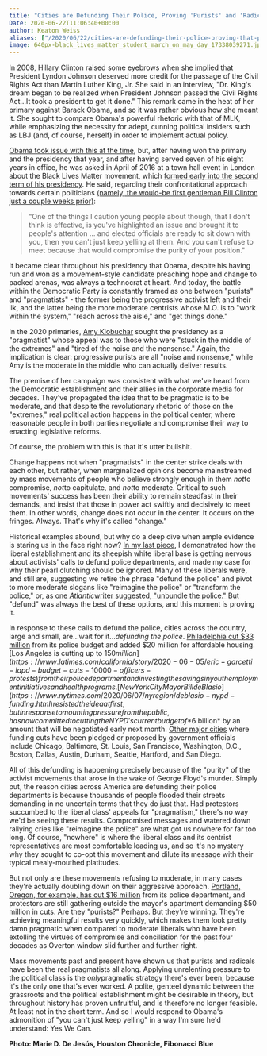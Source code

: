 ```yaml
---
title: "Cities are Defunding Their Police, Proving 'Purists' and 'Radicals' are the Real Pragmatists"
Date: 2020-06-22T11:06:40+00:00
author: Keaton Weiss
aliases: ["/2020/06/22/cities-are-defunding-their-police-proving-that-purists-and-radicals-are-the-real-pragmatists"]
image: 640px-black_lives_matter_student_march_on_may_day_17338039271.jpg
---
```


In 2008, Hillary Clinton raised some eyebrows when [she implied](https://www.youtube.com/watch?v=v9LhWUsrJnM) that President Lyndon Johnson deserved more credit for the passage of the Civil Rights Act than Martin Luther King, Jr. She said in an interview, "Dr. King's dream began to be realized when President Johnson passed the Civil Rights Act...It took a president to get it done." This remark came in the heat of her primary against Barack Obama, and so it was rather obvious how she meant it. She sought to compare Obama's powerful rhetoric with that of MLK, while emphasizing the necessity for adept, cunning political insiders such as LBJ (and, of course, herself) in order to implement actual policy.

[Obama took issue with this at the time](https://www.nytimes.com/2008/01/13/us/politics/13cnd-campaign.html), but, after having won the primary and the presidency that year, and after having served seven of his eight years in office, he was asked in April of 2016 at a town hall event in London about the Black Lives Matter movement, which [formed early into the second term of his presidency](https://www.pewresearch.org/internet/2016/08/15/the-hashtag-blacklivesmatter-emerges-social-activism-on-twitter/). He said, regarding their confrontational approach towards certain politicians [(namely, the would-be first gentleman Bill Clinton just a couple weeks prior)](https://www.npr.org/2016/04/07/473428472/bill-clinton-gets-into-heated-exchange-with-black-lives-matter-protester):

> "One of the things I caution young people about though, that I don't think is effective, is you've highlighted an issue and brought it to people's attention ... and elected officials are ready to sit down with you, then you can't just keep yelling at them. And you can't refuse to meet because that would compromise the purity of your position."

It became clear throughout his presidency that Obama, despite his having run and won as a movement-style candidate preaching hope and change to packed arenas, was always a technocrat at heart. And today, the battle within the Democratic Party is constantly framed as one between "purists" and "pragmatists" - the former being the progressive activist left and their ilk, and the latter being the more moderate centrists whose M.O. is to "work within the system," "reach across the aisle," and "get things done."

In the 2020 primaries, [Amy Klobuchar](https://www.startribune.com/amy-klobuchar-pitches-herself-to-voters-tired-of-extremes/560192232/) sought the presidency as a "pragmatist" whose appeal was to those who were "stuck in the middle of the extremes" and "tired of the noise and the nonsense." Again, the implication is clear: progressive purists are all "noise and nonsense," while Amy is the moderate in the middle who can actually deliver results.

The premise of her campaign was consistent with what we've heard from the Democratic establishment and their allies in the corporate media for decades. They've propagated the idea that to be pragmatic is to be moderate, and that despite the revolutionary rhetoric of those on the "extremes," real political action happens in the political center, where reasonable people in both parties negotiate and compromise their way to enacting legislative reforms.

Of course, the problem with this is that it's utter bullshit.

Change happens not when "pragmatists" in the center strike deals with each other, but rather, when marginalized opinions become mainstreamed by mass movements of people who believe strongly enough in them *not*to compromise, *not*to capitulate, and *not*to moderate. Critical to such movements' success has been their ability to remain steadfast in their demands, and insist that those in power act swiftly and decisively to meet them. In other words, change does not occur in the center. It occurs on the fringes. Always. That's why it's called "change."

Historical examples abound, but why do a deep dive when ample evidence is staring us in the face right now? [In my last piece](https://duedissidence.com/2020/06/14/black-lives-matter-is-winning-and-they-dont-need-advice-from-the-liberal-establishment/), I demonstrated how the liberal establishment and its sheepish white liberal base is getting nervous about activists' calls to defund police departments, and made my case for why their pearl clutching should be ignored. Many of these liberals were, and still are, suggesting we retire the phrase "defund the police" and pivot to more moderate slogans like "reimagine the police" or "transform the police," or, [as one *Atlantic*writer suggested, "unbundle the police."](https://www.theatlantic.com/ideas/archive/2020/06/unbundle-police/612913/) But "defund" was always the best of these options, and this moment is proving it.

In response to these calls to defund the police, cities across the country, large and small, are...wait for it...*defunding the police*. [Philadelphia cut $33 million](https://philadelphia.cbslocal.com/2020/06/18/philadelphia-city-council-approves-budget-33-million-cuts-police-department/) from its police budget and added $20 million for affordable housing. [Los Angeles is cutting up to $150 million](https://www.latimes.com/california/story/2020-06-05/eric-garcetti-lapd-budget-cuts-10000-officers-protests) from their police department and investing the savings in youth employment initiatives and health programs. [New York City Mayor Bill de Blasio](https://www.nytimes.com/2020/06/07/nyregion/deblasio-nypd-funding.html) resisted the idea at first, but in response to mounting pressure from the public, has now committed to cutting the NYPD's current budget of *$6 billion* by an amount that will be negotiated early next month. [Other major cities](https://www.bloomberg.com/news/articles/2020-06-09/the-cities-taking-up-calls-to-defund-the-police) where funding cuts have been pledged or proposed by government officials include Chicago, Baltimore, St. Louis, San Francisco, Washington, D.C., Boston, Dallas, Austin, Durham, Seattle, Hartford, and San Diego.

All of this defunding is happening precisely because of the "purity" of the activist movements that arose in the wake of George Floyd's murder. Simply put, the reason cities across America are defunding their police departments is because thousands of people flooded their streets demanding in no uncertain terms that they do just that. Had protestors succumbed to the liberal class' appeals for "pragmatism," there's no way we'd be seeing these results. Compromised messages and watered down rallying cries like "reimagine the police" are what got us nowhere for far too long. Of course, "nowhere" is where the liberal class and its centrist representatives are most comfortable leading us, and so it's no mystery why they sought to co-opt this movement and dilute its message with their typical mealy-mouthed platitudes.

But not only are these movements refusing to moderate, in many cases they're actually doubling down on their aggressive approach. [Portland, Oregon, for example, has cut $16 million](https://www.foxnews.com/us/portland-protesters-rally-outside-mayors-apartment) from its police department, and protestors are still gathering outside the mayor's apartment demanding $50 million in cuts. Are they "purists?" Perhaps. But they're winning. They're achieving meaningful results very quickly, which makes them look pretty damn pragmatic when compared to moderate liberals who have been extolling the virtues of compromise and conciliation for the past four decades as Overton window slid further and further right.

Mass movements past and present have shown us that purists and radicals have been the real pragmatists all along. Applying unrelenting pressure to the political class is the *only*pragmatic strategy there's ever been, because it's the only one that's ever worked. A polite, genteel dynamic between the grassroots and the political establishment might be desirable in theory, but throughout history has proven unfruitful, and is therefore no longer feasible. At least not in the short term. And so I would respond to Obama's admonition of "you can't just keep yelling" in a way I'm sure he'd understand: Yes We Can.

**Photo: Marie D. De Jesús, Houston Chronicle, Fibonacci Blue**
